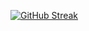 <!--
**warr99/warr99** is a ✨ _special_ ✨ repository because its `README.md` (this file) appears on your GitHub profile.

Here are some ideas to get you started:

- 🔭 I’m currently working on ...
- 🌱 I’m currently learning ...
- 👯 I’m looking to collaborate on ...
- 🤔 I’m looking for help with ...
- 💬 Ask me about ...
- 📫 How to reach me: ...
- 😄 Pronouns: ...
- ⚡ Fun fact: ...


- [![warr99's GitHub stats](https://github-readme-stats.vercel.app/api?username=warr99)](https://github.com/anuraghazra/github-readme-stats&theme=radical)
-->
[![GitHub Streak](https://streak-stats.demolab.com?user=warr99&theme=graywhite&hide_border=true&locale=zh_Hans&date_format=M%20j%5B%2C%20Y%5D)](https://git.io/streak-stats)
